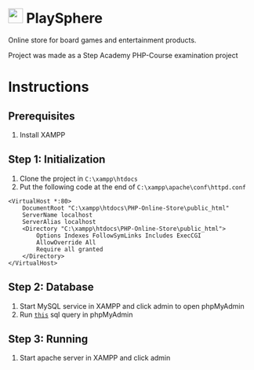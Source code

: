 <h1> <img src="https://github.com/user-attachments/assets/2eec6106-12b0-485e-9e53-31cc3ef62725" width="30" height="30" /> PlaySphere </h1>

Online store for board games and entertainment products.

Project was made as a Step Academy PHP-Course examination project

# Instructions

## Prerequisites

1. Install XAMPP

## Step 1: Initialization

1. Clone the project in `C:\xampp\htdocs`
2. Put the following code at the end of `C:\xampp\apache\conf\httpd.conf`

```
<VirtualHost *:80>
    DocumentRoot "C:\xampp\htdocs\PHP-Online-Store\public_html"
    ServerName localhost
    ServerAlias localhost
    <Directory "C:\xampp\htdocs\PHP-Online-Store\public_html">
        Options Indexes FollowSymLinks Includes ExecCGI
        AllowOverride All
        Require all granted
    </Directory>
</VirtualHost>
```

## Step 2: Database

1. Start MySQL service in XAMPP and click admin to open phpMyAdmin
2. Run [`this`](https://github.com/Qonus/PHP-Online-Store/blob/main/my_database.sql) sql query in phpMyAdmin

## Step 3: Running

1. Start apache server in XAMPP and click admin

